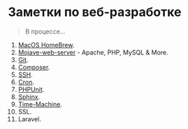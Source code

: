 # Заметки по веб-разработке

> В процессе...

1. [MacOS HomeBrew](macOS-web-server/HomeBrew.md).
2. [Mojave-web-server](macOS-web-server/Mojave-web-server.md) - Apache, PHP, MySQL & More.
3. [Git](macOS-web-server/Git.md).
4. [Composer](macOS-web-server/Composer.md).
5. [SSH](macOS-web-server/SSH.md).
6. [Cron](macOS-web-server/Cron.md).
7. [PHPUnit](macOS-web-server/PHPUnit.md).
8. [Sphinx](macOS-web-server/Sphinx.md).
9. [Time-Machine](macOS-web-server/TimeMachine.md).
9. SSL.
11. Laravel.